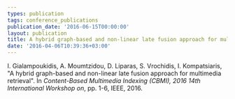 ```yaml
---
types: publication
tags: conference_publications
publication_date: '2016-06-15T00:00:00'
layout: publication
title: A hybrid graph-based and non-linear late fusion approach for multimedia retrieval
date: '2016-04-06T10:39:36+03:00'
---
```

<p>I. Gialampoukidis, A. Moumtzidou, D. Liparas, S. Vrochidis, I. Kompatsiaris, "A hybrid graph-based and non-linear late fusion approach for multimedia retrieval". In <em>Content-Based Multimedia Indexing (CBMI), 2016 14th International Workshop on</em>, pp. 1-6, IEEE, 2016.</p>
